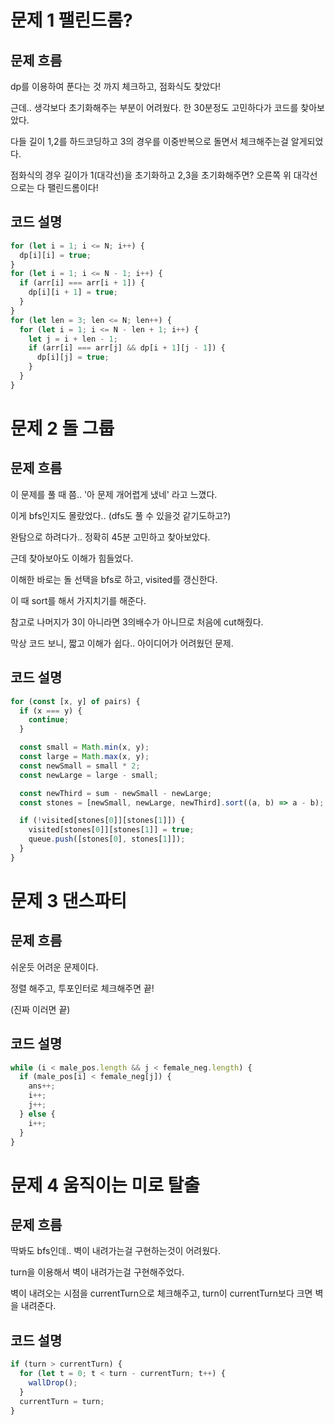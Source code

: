 # 문제 1 팰린드롬?

## 문제 흐름

dp를 이용하여 푼다는 것 까지 체크하고, 점화식도 찾았다!

근데.. 생각보다 초기화해주는 부분이 어려웠다. 한 30분정도 고민하다가 코드를 찾아보았다.

다들 길이 1,2를 하드코딩하고 3의 경우를 이중반복으로 돌면서 체크해주는걸 알게되었다.

점화식의 경우 길이가 1(대각선)을 초기화하고 2,3을 초기화해주면? 오른쪽 위 대각선으로는 다 팰린드롬이다!

## 코드 설명

```js
for (let i = 1; i <= N; i++) {
  dp[i][i] = true;
}
for (let i = 1; i <= N - 1; i++) {
  if (arr[i] === arr[i + 1]) {
    dp[i][i + 1] = true;
  }
}
for (let len = 3; len <= N; len++) {
  for (let i = 1; i <= N - len + 1; i++) {
    let j = i + len - 1;
    if (arr[i] === arr[j] && dp[i + 1][j - 1]) {
      dp[i][j] = true;
    }
  }
}
```

# 문제 2 돌 그룹

## 문제 흐름

이 문제를 풀 때 쯤.. '아 문제 개어렵게 냈네' 라고 느꼈다.

이게 bfs인지도 몰랐었다.. (dfs도 풀 수 있을것 같기도하고?)

완탐으로 하려다가.. 정확히 45분 고민하고 찾아보았다.

근데 찾아보아도 이해가 힘들었다.

이해한 바로는 돌 선택을 bfs로 하고, visited를 갱신한다.

이 때 sort를 해서 가지치기를 해준다.

참고로 나머지가 3이 아니라면 3의배수가 아니므로 처음에 cut해줬다.

막상 코드 보니, 짧고 이해가 쉽다.. 아이디어가 어려웠던 문제.

## 코드 설명

```js
for (const [x, y] of pairs) {
  if (x === y) {
    continue;
  }

  const small = Math.min(x, y);
  const large = Math.max(x, y);
  const newSmall = small * 2;
  const newLarge = large - small;

  const newThird = sum - newSmall - newLarge;
  const stones = [newSmall, newLarge, newThird].sort((a, b) => a - b);

  if (!visited[stones[0]][stones[1]]) {
    visited[stones[0]][stones[1]] = true;
    queue.push([stones[0], stones[1]]);
  }
}
```

# 문제 3 댄스파티

## 문제 흐름

쉬운듯 어려운 문제이다.

정렬 해주고, 투포인터로 체크해주면 끝!

(진짜 이러면 끝)

## 코드 설명

```js
while (i < male_pos.length && j < female_neg.length) {
  if (male_pos[i] < female_neg[j]) {
    ans++;
    i++;
    j++;
  } else {
    i++;
  }
}
```

# 문제 4 움직이는 미로 탈출

## 문제 흐름

딱봐도 bfs인데.. 벽이 내려가는걸 구현하는것이 어려웠다.

turn을 이용해서 벽이 내려가는걸 구현해주었다.

벽이 내려오는 시점을 currentTurn으로 체크해주고, turn이 currentTurn보다 크면 벽을 내려준다.

## 코드 설명

```js
if (turn > currentTurn) {
  for (let t = 0; t < turn - currentTurn; t++) {
    wallDrop();
  }
  currentTurn = turn;
}
```
